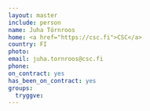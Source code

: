 ```yaml
---
layout: master
include: person
name: Juha Törnroos
home: <a href="https://csc.fi">CSC</a>
country: FI
photo:
email: juha.tornroos@csc.fi
phone:
on_contract: yes
has_been_on_contract: yes
groups:
  tryggve:
---
```

